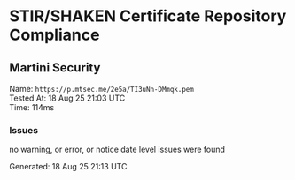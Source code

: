 # STIR/SHAKEN Certificate Repository Compliance

## Martini Security

Name: `https://p.mtsec.me/2e5a/TI3uNn-DMmqk.pem`\
Tested At: 18 Aug 25 21:03 UTC\
Time: 114ms

### Issues

no warning, or error, or notice date level issues were found

Generated: 18 Aug 25 21:13 UTC